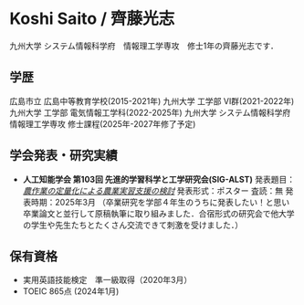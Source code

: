 # Koshi Saito / 齊藤光志

九州大学 システム情報科学府　情報理工学専攻　修士1年の齊藤光志です．

## 学歴
広島市立 広島中等教育学校(2015-2021年)
九州大学 工学部 Ⅵ群(2021-2022年)
九州大学 工学部 電気情報工学科(2022-2025年)
九州大学 システム情報科学府 情報理工学専攻 修士課程(2025年-2027年修了予定)

## 学会発表・研究実績
- **人工知能学会 第103回 先進的学習科学と工学研究会(SIG-ALST)**
  発表題目：*[農作業の定量化による農業実習支援の検討](https://doi.org/10.11517/jsaialst.103.0_105)*
  発表形式：ポスター
  査読：無
  発表時期：2025年3月
  （卒業研究を学部４年生のうちに発表したい！と思い卒業論文と並行して原稿執筆に取り組みました．合宿形式の研究会で他大学の学生や先生たちとたくさん交流できて刺激を受けました．）

## 保有資格
- 実用英語技能検定　準一級取得（2020年3月）
- TOEIC 865点 (2024年1月)
